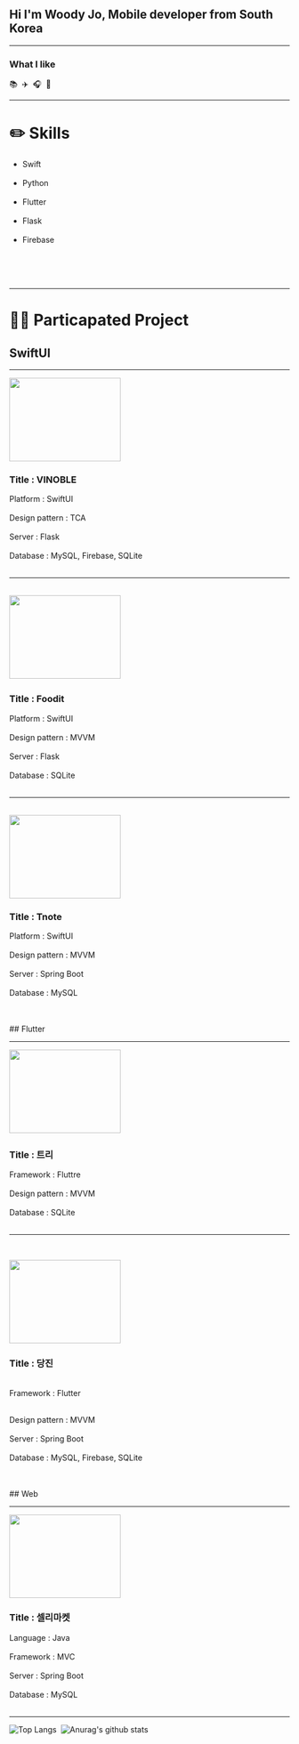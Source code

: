 <div align=left>
  
  ## Hi I'm Woody Jo, Mobile developer from South Korea
  
  <hr>

  ### What I like
  <div font-size: 4.0em;>📚&nbsp;&nbsp;✈️&nbsp;&nbsp;🎧&nbsp;&nbsp;📸</div>
  <hr>

  <!--
  <h4>🔥 Skills</h4>
  <img src="https://img.shields.io/badge/Java-007396?style=flat-square&logo=OpenJDK&logoColor=white">&nbsp;&nbsp;<img src="https://img.shields.io/badge/Spring%20Boot-6DB33F?style=flat-square&logo=Spring&logoColor=white">&nbsp;&nbsp;
  <img src="https://img.shields.io/badge/MySQL-4479A1?style=flat-square&logo=mysql&logoColor=white">&nbsp;&nbsp;&nbsp;<img src="https://img.shields.io/badge/Python-3776AB?style=flat-square&logo=python&logoColor=white">
  -->
  
  # ✏️ Skills
  
  <ul> 
      <li>Swift</li><br>
      <li>Python</li><br>
      <li>Flutter</li><br>
      <li>Flask</li><br>
      <li>Firebase</li><br>
  </ul>
  <br><br>
  <hr>


  <!-- Project start -->
  # 👨‍💻 Particapated Project

  ## SwiftUI
  <hr>

  <!-- 
    VINOBLE 
    <img width="220" alt="Screenshot 2024-06-25 at 3 54 41 PM" src="https://github.com/likewoody/likewoody/assets/151493474/8cf21bce-e287-4a85-a7a7-5096749b42a1">
  -->
  
  <!-- VINOBLE -->
  <a href="https://github.com/likewoody/Vinoble.git" target="_blank"><img src="https://github.com/likewoody/likewoody/assets/151493474/5e2d4866-5c08-492a-83e6-e4ee81d60c46" target="_blank" width=200 height=150/></a><br>

  ### Title : VINOBLE

  Platform : SwiftUI<br><br>
  Design pattern : TCA<br><br>
  Server : Flask<br><br>
  Database : MySQL, Firebase, SQLite<br><br>
  
    
  <!-- 
    Foodit App 
    <img width="220" alt="Screenshot 2024-06-25 at 3 54 47 PM" src="https://github.com/likewoody/likewoody/assets/151493474/5fea610f-f441-4192-b661-0603f8f6ff22">
  -->

   <!-- .Foodit App -->
  <hr><br>
  <a href="https://github.com/likewoody/Foodit.git" target="_blank"><img src="https://github.com/likewoody/likewoody/assets/151493474/d581d23c-fa45-4315-80ac-d117bb26a75c" target="_blank" width=200 height=150/></a>&nbsp;&nbsp;&nbsp;


  
  ### Title : Foodit
  
  Platform : SwiftUI<br><br>
  Design pattern : MVVM<br><br>
  Server : Flask<br><br>
  Database : SQLite<br><br>
  
  
  <!-- 
    T note App 
    <img width="220" alt="Screenshot 2024-06-25 at 3 55 00 PM" src="https://github.com/likewoody/likewoody/assets/151493474/ca05166f-4889-4d53-b20d-2bff4807cf10"><br><br><br>
  -->

  <hr><br>
  <!-- 
    Tree
    <img width="220" alt="Screenshot 2024-06-25 at 4 02 25 PM" src="https://github.com/likewoody/likewoody/assets/151493474/aa570ded-29a4-4377-a84a-cbcd7ccc86ab">
  -->
  <a href="https://github.com/likewoody/ThanksNote.git" target="_blank"><img src="https://github.com/likewoody/likewoody/assets/151493474/7cdd1e48-473a-46c4-ad26-20d3a496a8fc" target="_blank" width=200 height=150/></a><br>
  
  ### Title : Tnote

  Platform : SwiftUI<br><br>
  Design pattern : MVVM<br><br>
  Server : Spring Boot<br><br>
  Database : MySQL<br><br>

  


  
  <br>
  ## Flutter
  <hr>
  
  <!-- 트리 App -->

  <a href="https://github.com/likewoody/Tree.git" target="_blank"><img src="https://github.com/likewoody/likewoody/assets/151493474/a17e87ec-a234-4336-b0aa-b8e324625560" width=200 height=150/></a>&nbsp;&nbsp;&nbsp;
  
  ### Title : 트리
  
  Framework : Fluttre<br><br>
  Design pattern : MVVM<br><br>
  Database : SQLite<br><br>


  <!-- 당진 App -->
  <hr><br>

  <a href="https://github.com/likewoody/DJ-App.git" target="_blank"><img src="https://github.com/likewoody/likewoody/assets/151493474/5254a092-1840-4fab-8eaa-3d06b4fdd97a" target="_blank" width=200 height=150/></a><br>
  
  ### Title : 당진
  <br>
  Framework : Flutter<br><br>
  
  Design pattern : MVVM<br><br>
  Server : Spring Boot<br><br>
  Database : MySQL, Firebase, SQLite<br><br>


  <br>
  ## Web
  <hr>
  <!-- 
    Sellre Market 
    <img width="220" alt="Screenshot 2024-06-25 at 4 18 59 PM" src="https://github.com/likewoody/likewoody/assets/151493474/3053e3d3-9bab-46da-925a-68738c1265ca">
  -->

  <a href="https://github.com/shin-na-ra/sellreMarket_Spring.git" target="_blank"><img src="https://github.com/likewoody/likewoody/assets/151493474/795b284e-a28a-491e-91d4-49a6e3afff2b" target="_blank" width=200 height=150/></a><br>
    
  ### Title : 셀리마켓
  
  Language : Java<br><br>
  Framework : MVC<br><br>
  Server : Spring Boot<br><br>
  Database : MySQL<br><br>

  <hr/>
  <!-- Project end -->
  


  <!-- final showing skills visually -->
  <!-- 1.가장 많이 사용하는 언어 --><!-- 2.Github stats -->
  ![Top Langs](https://github-readme-stats.vercel.app/api/top-langs/?username=likewoody&layout=compact&theme=gruvbox)&nbsp;&nbsp;![Anurag's github stats](https://github-readme-stats.vercel.app/api?username=likewoody&show_icons=true&theme=gruvbox)

</div>
  



<!--
**likewoody/likewoody** is a ✨ _special_ ✨ repository because its `README.md` (this file) appears on your GitHub profile.

Here are some ideas to get you started:

- 🔭 I’m currently working on ...
- 🌱 I’m currently learning ...
- 👯 I’m looking to collaborate on ...
- 🤔 I’m looking for help with ...
- 💬 Ask me about ...
- 📫 How to reach me: ...
- 😄 Pronouns: ...
- ⚡ Fun fact: ...
-->

